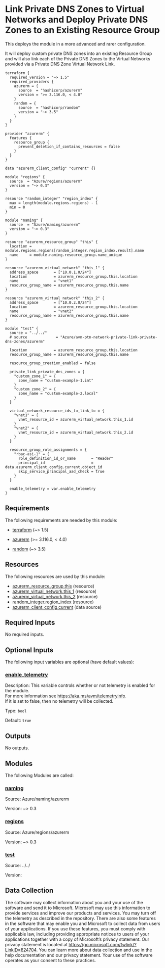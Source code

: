 <!-- BEGIN_TF_DOCS -->
# Link Private DNS Zones to Virtual Networks and Deploy Private DNS Zones to an Existing Resource Group

This deploys the module in a more advanced and rarer configuration.

It will deploy custom private DNS zones into an existing Resource Group and will also link each of the Private DNS Zones to the Virtual Networks provided via a Private DNS Zone Virtual Network Link.

```hcl
terraform {
  required_version = "~> 1.5"
  required_providers {
    azurerm = {
      source  = "hashicorp/azurerm"
      version = ">= 3.116.0, < 4.0"
    }
    random = {
      source  = "hashicorp/random"
      version = "~> 3.5"
    }
  }
}

provider "azurerm" {
  features {
    resource_group {
      prevent_deletion_if_contains_resources = false
    }
  }
}

data "azurerm_client_config" "current" {}

module "regions" {
  source  = "Azure/regions/azurerm"
  version = "~> 0.3"
}

resource "random_integer" "region_index" {
  max = length(module.regions.regions) - 1
  min = 0
}

module "naming" {
  source  = "Azure/naming/azurerm"
  version = "~> 0.3"
}

resource "azurerm_resource_group" "this" {
  location = module.regions.regions[random_integer.region_index.result].name
  name     = module.naming.resource_group.name_unique
}

resource "azurerm_virtual_network" "this_1" {
  address_space       = ["10.0.1.0/24"]
  location            = azurerm_resource_group.this.location
  name                = "vnet1"
  resource_group_name = azurerm_resource_group.this.name
}

resource "azurerm_virtual_network" "this_2" {
  address_space       = ["10.0.2.0/24"]
  location            = azurerm_resource_group.this.location
  name                = "vnet2"
  resource_group_name = azurerm_resource_group.this.name
}

module "test" {
  source = "../../"
  # source             = "Azure/avm-ptn-network-private-link-private-dns-zones/azurerm"

  location            = azurerm_resource_group.this.location
  resource_group_name = azurerm_resource_group.this.name

  resource_group_creation_enabled = false

  private_link_private_dns_zones = {
    "custom_zone_1" = {
      zone_name = "custom-example-1.int"
    }
    "custom_zone_2" = {
      zone_name = "custom-example-2.local"
    }
  }

  virtual_network_resource_ids_to_link_to = {
    "vnet1" = {
      vnet_resource_id = azurerm_virtual_network.this_1.id
    }
    "vnet2" = {
      vnet_resource_id = azurerm_virtual_network.this_2.id
    }
  }

  resource_group_role_assignments = {
    "rbac-asi-1" = {
      role_definition_id_or_name       = "Reader"
      principal_id                     = data.azurerm_client_config.current.object_id
      skip_service_principal_aad_check = true
    }
  }

  enable_telemetry = var.enable_telemetry
}
```

<!-- markdownlint-disable MD033 -->
## Requirements

The following requirements are needed by this module:

- <a name="requirement_terraform"></a> [terraform](#requirement\_terraform) (~> 1.5)

- <a name="requirement_azurerm"></a> [azurerm](#requirement\_azurerm) (>= 3.116.0, < 4.0)

- <a name="requirement_random"></a> [random](#requirement\_random) (~> 3.5)

## Resources

The following resources are used by this module:

- [azurerm_resource_group.this](https://registry.terraform.io/providers/hashicorp/azurerm/latest/docs/resources/resource_group) (resource)
- [azurerm_virtual_network.this_1](https://registry.terraform.io/providers/hashicorp/azurerm/latest/docs/resources/virtual_network) (resource)
- [azurerm_virtual_network.this_2](https://registry.terraform.io/providers/hashicorp/azurerm/latest/docs/resources/virtual_network) (resource)
- [random_integer.region_index](https://registry.terraform.io/providers/hashicorp/random/latest/docs/resources/integer) (resource)
- [azurerm_client_config.current](https://registry.terraform.io/providers/hashicorp/azurerm/latest/docs/data-sources/client_config) (data source)

<!-- markdownlint-disable MD013 -->
## Required Inputs

No required inputs.

## Optional Inputs

The following input variables are optional (have default values):

### <a name="input_enable_telemetry"></a> [enable\_telemetry](#input\_enable\_telemetry)

Description: This variable controls whether or not telemetry is enabled for the module.  
For more information see <https://aka.ms/avm/telemetryinfo>.  
If it is set to false, then no telemetry will be collected.

Type: `bool`

Default: `true`

## Outputs

No outputs.

## Modules

The following Modules are called:

### <a name="module_naming"></a> [naming](#module\_naming)

Source: Azure/naming/azurerm

Version: ~> 0.3

### <a name="module_regions"></a> [regions](#module\_regions)

Source: Azure/regions/azurerm

Version: ~> 0.3

### <a name="module_test"></a> [test](#module\_test)

Source: ../../

Version:

<!-- markdownlint-disable-next-line MD041 -->
## Data Collection

The software may collect information about you and your use of the software and send it to Microsoft. Microsoft may use this information to provide services and improve our products and services. You may turn off the telemetry as described in the repository. There are also some features in the software that may enable you and Microsoft to collect data from users of your applications. If you use these features, you must comply with applicable law, including providing appropriate notices to users of your applications together with a copy of Microsoft’s privacy statement. Our privacy statement is located at <https://go.microsoft.com/fwlink/?LinkID=824704>. You can learn more about data collection and use in the help documentation and our privacy statement. Your use of the software operates as your consent to these practices.
<!-- END_TF_DOCS -->